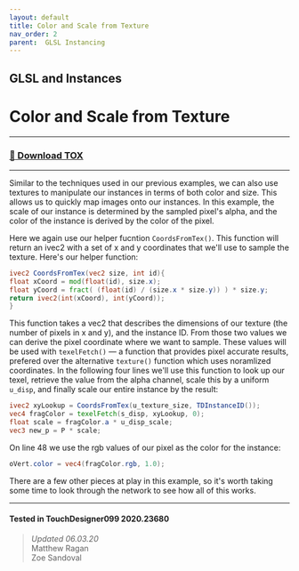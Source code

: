 ```yaml
---
layout: default
title: Color and Scale from Texture
nav_order: 2
parent:  GLSL Instancing
---
```


## GLSL and Instances
# Color and Scale from Texture

----

### [:floppy_disk: Download TOX](https://github.com/mir-lab/touchdesigner-instancing-examples-code/raw/main/tox/013-glsl-instancing/container_color_and_scale_from_texture.tox)

----

Similar to the techniques used in our previous examples, we can also use textures to manipulate our instances in terms of both color and size. This allows us to quickly map images onto our instances. In this example, the scale of our instance is determined by the sampled pixel's alpha, and the color of the instance is derived by the color of the pixel.

Here we again use our helper fucntion `CoordsFromTex()`. This function will return an ivec2 with a set of x and y coordinates that we'll use to sample the texture. Here's our helper function:

```glsl
ivec2 CoordsFromTex(vec2 size, int id){
float xCoord = mod(float(id), size.x);
float yCoord = fract( (float(id) / (size.x * size.y)) ) * size.y;
return ivec2(int(xCoord), int(yCoord));
}
```

This function takes a vec2 that describes the dimensions of our texture (the number of pixels in x and y), and the instance ID. From those two values we can derive the pixel coordinate where we want to sample. These values will be used with `texelFetch()` — a function that provides pixel accurate results, prefered over the alternative `texture()` function which uses noramlized coordinates. In the following four lines we'll use this function to look up our texel, retrieve the value from the alpha channel, scale this by a uniform `u_disp`, and finally scale our entire instance by the result:

```glsl
ivec2 xyLookup = CoordsFromTex(u_texture_size, TDInstanceID());
vec4 fragColor = texelFetch(s_disp, xyLookup, 0);
float scale = fragColor.a * u_disp_scale;
vec3 new_p = P * scale;
```

On line 48 we use the rgb values of our pixel as the color for the instance:

```glsl
oVert.color = vec4(fragColor.rgb, 1.0);
```

There are a few other pieces at play in this example, so it's worth taking some time to look through the network to see how all of this works.

---

#### Tested in TouchDesigner099 2020.23680 
>*Updated 06.03.20*  
Matthew Ragan  
Zoe Sandoval  